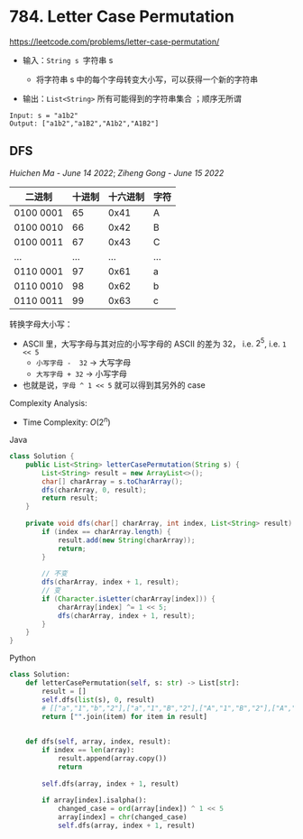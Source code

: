 # 784. Letter Case Permutation
https://leetcode.com/problems/letter-case-permutation/
- 输入：`String s `字符串 s

  - 将字符串 s 中的每个字母转变大小写，可以获得一个新的字符串
- 输出：`List<String>` 所有可能得到的字符串集合 ；顺序无所谓

```
Input: s = "a1b2"
Output: ["a1b2","a1B2","A1b2","A1B2"]
```

## DFS

*Huichen Ma - June 14 2022*; *Ziheng Gong - June 15 2022*

| 二进制    | 十进制 | 十六进制 | 字符 |
| --------- | ------ | -------- | ---- |
| 0100 0001 | 65     | 0x41     | A    |
| 0100 0010 | 66     | 0x42     | B    |
| 0100 0011 | 67     | 0x43     | C    |
| …         | …      | …        | …    |
| 0110 0001 | 97     | 0x61     | a    |
| 0110 0010 | 98     | 0x62     | b    |
| 0110 0011 | 99     | 0x63     | c    |

转换字母大小写：

- ASCII 里，大写字母与其对应的小写字母的 ASCII 的差为 32， i.e. $2^5$, i.e. `1 << 5`
  - `小写字母 -  32` → 大写字母
  - `大写字母 + 32` → 小写字母
- 也就是说，`字母 ^ 1 << 5` 就可以得到其另外的 case

Complexity Analysis:

- Time Complexity: $O(2 ^ n)$

Java

```java
class Solution {
    public List<String> letterCasePermutation(String s) {
        List<String> result = new ArrayList<>();
        char[] charArray = s.toCharArray();
        dfs(charArray, 0, result);
        return result;
    }
    
    private void dfs(char[] charArray, int index, List<String> result) {
        if (index == charArray.length) {
            result.add(new String(charArray));
            return;
        }
        
        // 不变
        dfs(charArray, index + 1, result);
        // 变
        if (Character.isLetter(charArray[index])) {
            charArray[index] ^= 1 << 5;
            dfs(charArray, index + 1, result);
        }
    }
}
```

Python

```python
class Solution:
    def letterCasePermutation(self, s: str) -> List[str]:
        result = [] 
        self.dfs(list(s), 0, result)
        # [["a","1","b","2"],["a","1","B","2"],["A","1","B","2"],["A","1","b","2"]]
        return ["".join(item) for item in result]
    
    
    def dfs(self, array, index, result):
        if index == len(array):
            result.append(array.copy())
            return
        
        self.dfs(array, index + 1, result)
        
        if array[index].isalpha():
            changed_case = ord(array[index]) ^ 1 << 5
            array[index] = chr(changed_case)
            self.dfs(array, index + 1, result)
```